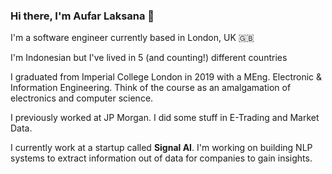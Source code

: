 ### Hi there, I'm Aufar Laksana 👋

I'm a software engineer currently based in London, UK 🇬🇧 

I'm Indonesian but I've lived in 5 (and counting!) different countries

I graduated from Imperial College London in 2019 with a MEng. Electronic & Information Engineering. Think of the course as an amalgamation of electronics and computer science.

I previously worked at JP Morgan. I did some stuff in E-Trading and Market Data.

I currently work at a startup called __Signal AI__. I'm working on building NLP systems to extract information out of data for companies to gain insights.

